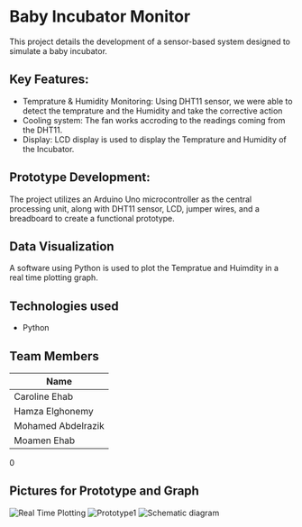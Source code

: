 # Baby Incubator Monitor
This project details the development of a sensor-based system designed to simulate a baby incubator.

## Key Features:
- Temprature & Humidity Monitoring: Using DHT11 sensor, we were able to detect the temprature and the Humidity and take the corrective action
- Cooling system: The fan works accroding to the readings coming from the DHT11.
- Display: LCD display is used to display the Temprature and Humidity of the Incubator.

## Prototype Development:
The project utilizes an Arduino Uno microcontroller as the central processing unit, along with DHT11 sensor, LCD, jumper wires, and a breadboard to create a functional prototype.

## Data Visualization
A software using Python is used to plot the Tempratue and Huimdity in a real time plotting graph.

## Technologies used
- Python

## Team Members
|  Name |
| --- |
| Caroline Ehab |
| Hamza Elghonemy |
| Mohamed Abdelrazik |
| Moamen Ehab |
0
## Pictures for Prototype and Graph
![Real Time Plotting](https://github.com/user-attachments/assets/4d46372c-a964-48d8-905e-cdf7c5f70341)
![Prototype1](https://github.com/user-attachments/assets/b5c5b3df-428f-4ee0-bca0-b15d45a66173)
![Schematic diagram](https://github.com/user-attachments/assets/51e655af-d09c-4a7a-9b36-6934f0ca5636)


